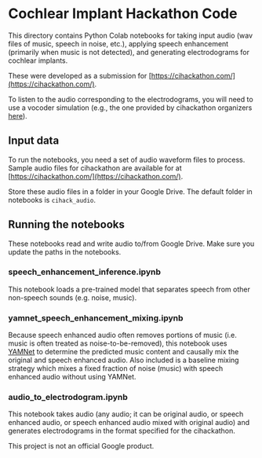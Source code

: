 # Cochlear Implant Hackathon Code

This directory contains Python Colab notebooks for taking input audio (wav files of music, speech in noise, etc.), applying speech enhancement (primarily when music is not detected), and generating electrodograms for cochlear implants.

These were developed as a submission for [https://cihackathon.com/](https://cihackathon.com/).

To listen to the audio corresponding to the electrodograms, you will need to use a vocoder simulation (e.g., the one provided by cihackathon organizers [here](https://github.com/jabeim/AB-Generic-Python-Toolbox)).

## Input data

To run the notebooks, you need a set of audio waveform files to process. Sample audio files for cihackathon are available for at [https://cihackathon.com/](https://cihackathon.com/).

Store these audio files in a folder in your Google Drive. The default folder in notebooks is `cihack_audio`.


## Running the notebooks

These notebooks read and write audio to/from Google Drive. Make sure you update the paths in the notebooks.

### speech_enhancement_inference.ipynb
This notebook loads a pre-trained model that separates speech from other non-speech sounds (e.g. noise, music).

### yamnet_speech_enhancement_mixing.ipynb
Because speech enhanced audio often removes portions of music (i.e. music is often treated as noise-to-be-removed), this notebook uses [YAMNet](https://www.tensorflow.org/hub/tutorials/yamnet) to determine the predicted music content and causally mix the original and speech enhanced audio. Also included is a baseline mixing strategy which mixes a fixed fraction of noise (music) with speech enhanced audio without using YAMNet.

### audio_to_electrodogram.ipynb
This notebook takes audio (any audio; it can be original audio, or speech enhanced audio, or speech enhanced audio mixed with original audio) and generates electrodograms in the format specified for the cihackathon.


This project is not an official Google product.

